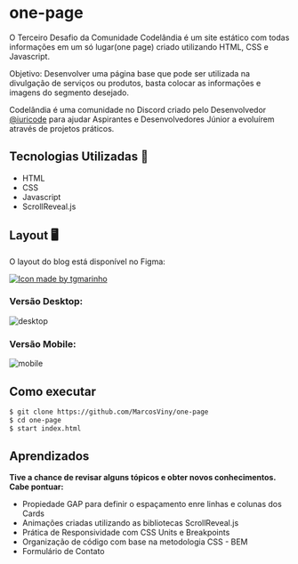 # one-page
O Terceiro Desafio da Comunidade Codelândia é um site estático com todas informações em um só lugar(one page) criado utilizando HTML, CSS e Javascript.

Objetivo: Desenvolver uma página base que pode ser utilizada na divulgação de serviços ou produtos, basta colocar as informações e imagens do segmento desejado.

Codelândia é uma comunidade no Discord criado pelo Desenvolvedor <a href="https://github.com/iuricode">@iuricode</a> para ajudar Aspirantes e Desenvolvedores Júnior a evoluírem através de projetos práticos.

## Tecnologias Utilizadas 🚀
- HTML
- CSS
- Javascript
- ScrollReveal.js

## Layout :desktop_computer:

O layout do blog está disponível no Figma:

<a href="https://www.figma.com/file/Yb9IBH56g7T1hdIyZ3BMNO/Desafios---Codel%C3%A2ndia?node-id=3725%3A2">
  <img alt="Icon made by tgmarinho" src="https://img.shields.io/badge/Acessar%20Layout%20-Figma-%2304D361">
</a>

### Versão Desktop:
![desktop](https://user-images.githubusercontent.com/58784661/126913831-b81d55db-b740-4355-83d1-b0b374e7ff6c.gif)

### Versão Mobile:
![mobile](https://user-images.githubusercontent.com/58784661/126914083-b8cfff09-7284-4cc3-8083-392dbfe39c27.gif)

## Como executar

```bash
$ git clone https://github.com/MarcosViny/one-page
$ cd one-page
$ start index.html
```

## Aprendizados
**Tive a chance de revisar alguns tópicos e obter novos conhecimentos. Cabe pontuar:**
- Propiedade GAP para definir o espaçamento enre linhas e colunas dos Cards
- Animações criadas utilizando as bibliotecas ScrollReveal.js
- Prática de Responsividade com CSS Units e Breakpoints
- Organização de código com base na metodologia CSS - BEM
- Formulário de Contato
